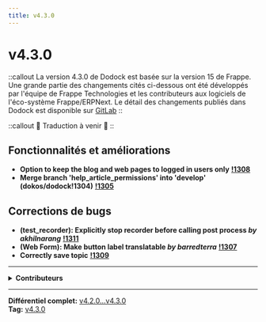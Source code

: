 ```yaml
---
title: v4.3.0
---
```


# v4.3.0

::callout
La version 4.3.0 de Dodock est basée sur la version 15 de Frappe.
Une grande partie des changements cités ci-dessous ont été développés par l'équipe de Frappe Technologies et les contributeurs aux logiciels de l'éco-système Frappe/ERPNext.
Le détail des changements publiés dans Dodock est disponible sur [GitLab](https://gitlab.com/dokos/dodock/-/releases/v4.3.0)
::

::callout
:construction: Traduction à venir :construction:
::

## Fonctionnalités et améliorations

- **Option to keep the blog and web pages to logged in users only** **[!1308](https://gitlab.com/dokos/dodock/-/merge_requests/1308)**
- **Merge branch 'help\_article\_permissions' into 'develop' (dokos/dodock!1304)** **[!1305](https://gitlab.com/dokos/dodock/-/merge_requests/1305)**


## Corrections de bugs

- **(test\_recorder): Explicitly stop recorder before calling post process _by akhilnarang_** **[!1311](https://gitlab.com/dokos/dodock/-/merge_requests/1311)**
- **(Web Form): Make button label translatable _by barredterra_** **[!1307](https://gitlab.com/dokos/dodock/-/merge_requests/1307)**
- **Correctly save topic** **[!1309](https://gitlab.com/dokos/dodock/-/merge_requests/1309)**


---

<details><summary><b>Contributeurs</b></summary>

- **Charles-Henri Decultot** (7)
- **Akhil Narang** (1)
- **Raffael Meyer** (1)

</details>


---

**Différentiel complet:** [v4.2.0...v4.3.0](https://gitlab.com/dokos/dodock/-/compare/v4.2.0...v4.3.0)  
**Tag:** [v4.3.0](https://gitlab.com/dokos/dodock/-/tags/v4.3.0)